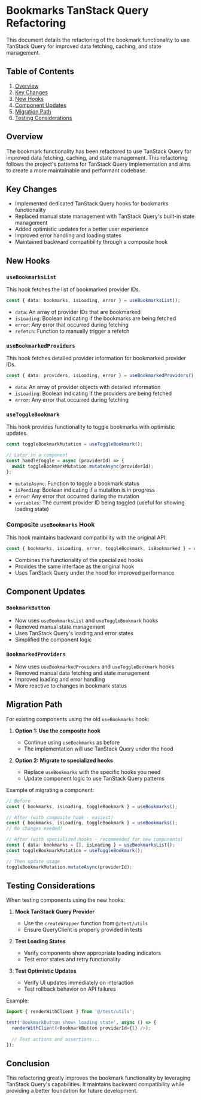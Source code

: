 # Bookmarks TanStack Query Refactoring

This document details the refactoring of the bookmark functionality to use TanStack Query for improved data fetching, caching, and state management.

## Table of Contents

1. [Overview](#overview)
2. [Key Changes](#key-changes)
3. [New Hooks](#new-hooks)
4. [Component Updates](#component-updates)
5. [Migration Path](#migration-path)
6. [Testing Considerations](#testing-considerations)

## Overview

The bookmark functionality has been refactored to use TanStack Query for improved data fetching, caching, and state management. This refactoring follows the project's patterns for TanStack Query implementation and aims to create a more maintainable and performant codebase.

## Key Changes

- Implemented dedicated TanStack Query hooks for bookmarks functionality
- Replaced manual state management with TanStack Query's built-in state management
- Added optimistic updates for a better user experience
- Improved error handling and loading states
- Maintained backward compatibility through a composite hook

## New Hooks

### `useBookmarksList`

This hook fetches the list of bookmarked provider IDs.

```typescript
const { data: bookmarks, isLoading, error } = useBookmarksList();
```

- `data`: An array of provider IDs that are bookmarked
- `isLoading`: Boolean indicating if the bookmarks are being fetched
- `error`: Any error that occurred during fetching
- `refetch`: Function to manually trigger a refetch

### `useBookmarkedProviders`

This hook fetches detailed provider information for bookmarked provider IDs.

```typescript
const { data: providers, isLoading, error } = useBookmarkedProviders();
```

- `data`: An array of provider objects with detailed information
- `isLoading`: Boolean indicating if the providers are being fetched
- `error`: Any error that occurred during fetching

### `useToggleBookmark`

This hook provides functionality to toggle bookmarks with optimistic updates.

```typescript
const toggleBookmarkMutation = useToggleBookmark();

// Later in a component
const handleToggle = async (providerId) => {
  await toggleBookmarkMutation.mutateAsync(providerId);
};
```

- `mutateAsync`: Function to toggle a bookmark status
- `isPending`: Boolean indicating if a mutation is in progress
- `error`: Any error that occurred during the mutation
- `variables`: The current provider ID being toggled (useful for showing loading state)

### Composite `useBookmarks` Hook

This hook maintains backward compatibility with the original API.

```typescript
const { bookmarks, isLoading, error, toggleBookmark, isBookmarked } = useBookmarks();
```

- Combines the functionality of the specialized hooks
- Provides the same interface as the original hook
- Uses TanStack Query under the hood for improved performance

## Component Updates

### `BookmarkButton`

- Now uses `useBookmarksList` and `useToggleBookmark` hooks
- Removed manual state management
- Uses TanStack Query's loading and error states
- Simplified the component logic

### `BookmarkedProviders`

- Now uses `useBookmarkedProviders` and `useToggleBookmark` hooks
- Removed manual data fetching and state management
- Improved loading and error handling
- More reactive to changes in bookmark status

## Migration Path

For existing components using the old `useBookmarks` hook:

1. **Option 1: Use the composite hook**
   - Continue using `useBookmarks` as before
   - The implementation will use TanStack Query under the hood

2. **Option 2: Migrate to specialized hooks**
   - Replace `useBookmarks` with the specific hooks you need
   - Update component logic to use TanStack Query patterns

Example of migrating a component:

```typescript
// Before
const { bookmarks, isLoading, toggleBookmark } = useBookmarks();

// After (with composite hook - easiest)
const { bookmarks, isLoading, toggleBookmark } = useBookmarks();
// No changes needed!

// After (with specialized hooks - recommended for new components)
const { data: bookmarks = [], isLoading } = useBookmarksList();
const toggleBookmarkMutation = useToggleBookmark();

// Then update usage
toggleBookmarkMutation.mutateAsync(providerId);
```

## Testing Considerations

When testing components using the new hooks:

1. **Mock TanStack Query Provider**
   - Use the `createWrapper` function from `@/test/utils`
   - Ensure QueryClient is properly provided in tests

2. **Test Loading States**
   - Verify components show appropriate loading indicators
   - Test error states and retry functionality

3. **Test Optimistic Updates**
   - Verify UI updates immediately on interaction
   - Test rollback behavior on API failures

Example:

```typescript
import { renderWithClient } from '@/test/utils';

test('BookmarkButton shows loading state', async () => {
  renderWithClient(<BookmarkButton providerId={1} />);
  
  // Test actions and assertions...
});
```

## Conclusion

This refactoring greatly improves the bookmark functionality by leveraging TanStack Query's capabilities. It maintains backward compatibility while providing a better foundation for future development.
